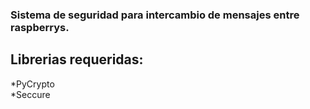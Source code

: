 ### Sistema de seguridad para intercambio de mensajes entre raspberrys.  

## Librerias requeridas:  

*PyCrypto  
*Seccure  

